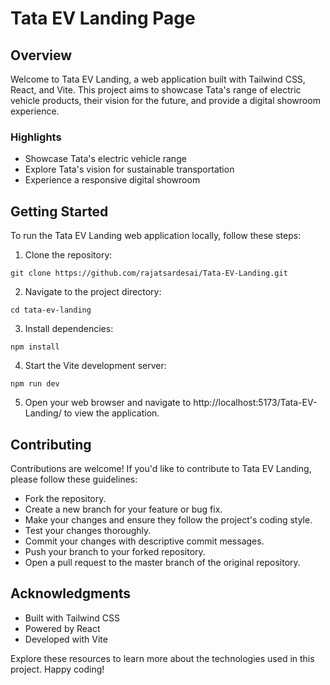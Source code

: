 # Tata EV Landing Page

## Overview
Welcome to Tata EV Landing, a web application built with Tailwind CSS, React, and Vite. This project aims to showcase Tata's range of electric vehicle products, their vision for the future, and provide a digital showroom experience.

### Highlights
- Showcase Tata's electric vehicle range
- Explore Tata's vision for sustainable transportation
- Experience a responsive digital showroom

## Getting Started
To run the Tata EV Landing web application locally, follow these steps:
1. Clone the repository:
``` shell
git clone https://github.com/rajatsardesai/Tata-EV-Landing.git
```

2. Navigate to the project directory:
``` shell
cd tata-ev-landing
```

3. Install dependencies:
``` shell
npm install
```

4. Start the Vite development server:
``` shell
npm run dev
```

5. Open your web browser and navigate to http://localhost:5173/Tata-EV-Landing/ to view the application.

## Contributing
Contributions are welcome! If you'd like to contribute to Tata EV Landing, please follow these guidelines:
- Fork the repository.
- Create a new branch for your feature or bug fix.
- Make your changes and ensure they follow the project's coding style.
- Test your changes thoroughly.
- Commit your changes with descriptive commit messages.
- Push your branch to your forked repository.
- Open a pull request to the master branch of the original repository.

## Acknowledgments
- Built with Tailwind CSS
- Powered by React
- Developed with Vite

Explore these resources to learn more about the technologies used in this project. Happy coding!